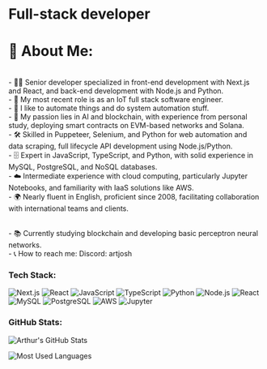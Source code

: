 # Full-stack developer
# 💫 About Me:
<br>- 🧙‍♂️ Senior developer specialized in front-end development with Next.js and React, and back-end development with Node.js and Python.
<br>- 🌱 My most recent role is as an IoT full stack software engineer.
<br>- 🤖 I like to automate things and do system automation stuff.
<br>- 🎯 My passion lies in AI and blockchain, with experience from personal study, deploying smart contracts on EVM-based networks and Solana.
<br>- 🛠️ Skilled in Puppeteer, Selenium, and Python for web automation and data scraping, full lifecycle API development using Node.js/Python.
<br>- 🗄️ Expert in JavaScript, TypeScript, and Python, with solid experience in MySQL, PostgreSQL, and NoSQL databases.
<br>- ☁️ Intermediate experience with cloud computing, particularly Jupyter Notebooks, and familiarity with IaaS solutions like AWS.
<br>- 🌍 Nearly fluent in English, proficient since 2008, facilitating collaboration with international teams and clients.

<br>- 📚 Currently studying blockchain and developing basic perceptron neural networks.
<br>- 📞 How to reach me: Discord: artjosh

### Tech Stack:
 ![Next.js](https://img.shields.io/badge/-Next.js-05122A?style=flat&logo=next.js)
 ![React](https://img.shields.io/badge/-React-05122A?style=flat&logo=react) 
 ![JavaScript](https://img.shields.io/badge/-JavaScript-05122A?style=flat&logo=javascript) 
 ![TypeScript](https://img.shields.io/badge/-TypeScript-05122A?style=flat&logo=typescript) 
 ![Python](https://img.shields.io/badge/-Python-05122A?style=flat&logo=python) 
 ![Node.js](https://img.shields.io/badge/-Node.js-05122A?style=flat&logo=node.js) 
 ![React](https://img.shields.io/badge/-Next-05122A?style=flat&logo=react) 
 ![MySQL](https://img.shields.io/badge/-MySQL-05122A?style=flat&logo=mysql) 
 ![PostgreSQL](https://img.shields.io/badge/-PostgreSQL-05122A?style=flat&logo=postgresql) 
 ![AWS](https://img.shields.io/badge/-AWS-05122A?style=flat&logo=amazon-aws) 
 ![Jupyter](https://img.shields.io/badge/-Jupyter-05122A?style=flat&logo=jupyter)
 
### GitHub Stats:
![Arthur's GitHub Stats](https://github-readme-stats.vercel.app/api?username=Artjosh&show_icons=true)

![Most Used Languages](https://github-readme-stats.vercel.app/api/top-langs/?username=Artjosh)

